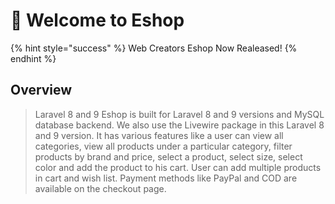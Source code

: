 # 👋 Welcome to Eshop

{% hint style="success" %}
Web Creators Eshop Now Realeased!
{% endhint %}

## Overview

> Laravel 8 and 9 Eshop is built for Laravel 8 and 9 versions and MySQL database backend. We also use the Livewire package in this Laravel 8 and 9 version. It has various features like a user can view all categories, view all products under a particular category, filter products by brand and price, select a product, select size, select color and add the product to his cart. User can add multiple products in cart and wish list. Payment methods like PayPal and COD are available on the checkout page.
